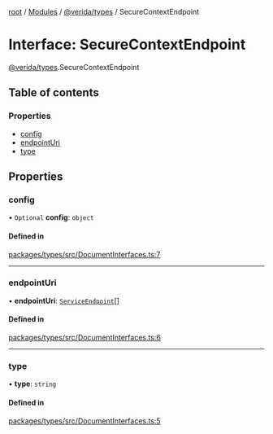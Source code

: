 [root](../README.md) / [Modules](../modules.md) / [@verida/types](../modules/verida_types.md) / SecureContextEndpoint

# Interface: SecureContextEndpoint

[@verida/types](../modules/verida_types.md).SecureContextEndpoint

## Table of contents

### Properties

- [config](verida_types.SecureContextEndpoint.md#config)
- [endpointUri](verida_types.SecureContextEndpoint.md#endpointuri)
- [type](verida_types.SecureContextEndpoint.md#type)

## Properties

### config

• `Optional` **config**: `object`

#### Defined in

[packages/types/src/DocumentInterfaces.ts:7](https://github.com/verida/verida-js/blob/a690f60/packages/types/src/DocumentInterfaces.ts#L7)

___

### endpointUri

• **endpointUri**: [`ServiceEndpoint`](../modules/verida_types._internal_.md#serviceendpoint)[]

#### Defined in

[packages/types/src/DocumentInterfaces.ts:6](https://github.com/verida/verida-js/blob/a690f60/packages/types/src/DocumentInterfaces.ts#L6)

___

### type

• **type**: `string`

#### Defined in

[packages/types/src/DocumentInterfaces.ts:5](https://github.com/verida/verida-js/blob/a690f60/packages/types/src/DocumentInterfaces.ts#L5)
